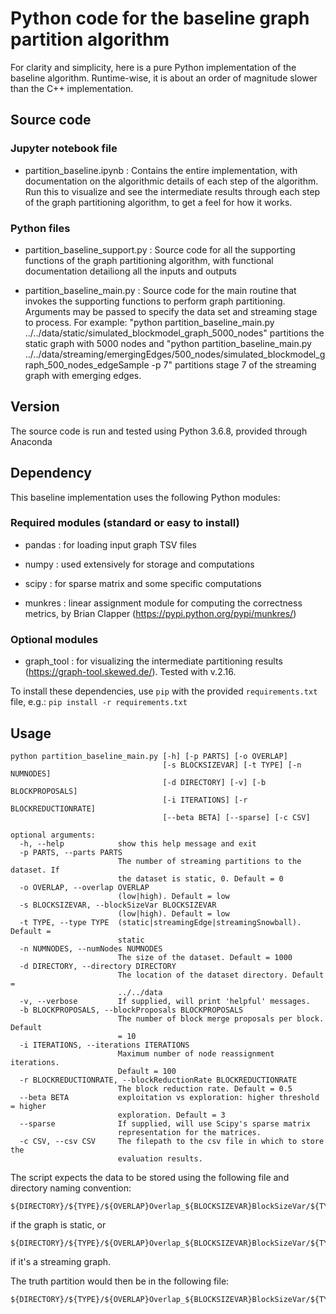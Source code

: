 # Python code for the baseline graph partition algorithm

For clarity and simplicity, here is a pure Python implementation of the baseline algorithm. Runtime-wise, it is about an order of magnitude slower than the C++ implementation.

## Source code

### Jupyter notebook file

- partition_baseline.ipynb : Contains the entire implementation, with documentation on the algorithmic details of each step of the algorithm. Run this to visualize and see the intermediate results through each step of the graph partitioning algorithm, to get a feel for how it works.

### Python files

- partition_baseline_support.py : Source code for all the supporting functions of the graph partitioning algorithm, with functional documentation detailiong all the inputs and outputs 

- partition_baseline_main.py : Source code for the main routine that invokes the supporting functions to perform graph partitioning. Arguments may be passed to specify the data set and streaming stage to process. For example: "python partition_baseline_main.py ../../data/static/simulated_blockmodel_graph_5000_nodes" partitions the static graph with 5000 nodes and "python partition_baseline_main.py ../../data/streaming/emergingEdges/500_nodes/simulated_blockmodel_graph_500_nodes_edgeSample -p 7" partitions stage 7 of the streaming graph with emerging edges.

## Version

The source code is run and tested using Python 3.6.8, provided through Anaconda

## Dependency

This baseline implementation uses the following Python modules:

### Required modules (standard or easy to install)

- pandas : for loading input graph TSV files

- numpy : used extensively for storage and computations

- scipy : for sparse matrix and some specific computations

- munkres : linear assignment module for computing the correctness metrics, by Brian Clapper (https://pypi.python.org/pypi/munkres/)

### Optional modules

- graph_tool : for visualizing the intermediate partitioning results (https://graph-tool.skewed.de/). Tested with v.2.16.

To install these dependencies, use `pip` with the provided `requirements.txt` file, e.g.: `pip install -r requirements.txt`

## Usage

```
python partition_baseline_main.py [-h] [-p PARTS] [-o OVERLAP]
                                  [-s BLOCKSIZEVAR] [-t TYPE] [-n NUMNODES]
                                  [-d DIRECTORY] [-v] [-b BLOCKPROPOSALS]
                                  [-i ITERATIONS] [-r BLOCKREDUCTIONRATE]
                                  [--beta BETA] [--sparse] [-c CSV]

optional arguments:
  -h, --help            show this help message and exit
  -p PARTS, --parts PARTS
                        The number of streaming partitions to the dataset. If
                        the dataset is static, 0. Default = 0
  -o OVERLAP, --overlap OVERLAP
                        (low|high). Default = low
  -s BLOCKSIZEVAR, --blockSizeVar BLOCKSIZEVAR
                        (low|high). Default = low
  -t TYPE, --type TYPE  (static|streamingEdge|streamingSnowball). Default =
                        static
  -n NUMNODES, --numNodes NUMNODES
                        The size of the dataset. Default = 1000
  -d DIRECTORY, --directory DIRECTORY
                        The location of the dataset directory. Default =
                        ../../data
  -v, --verbose         If supplied, will print 'helpful' messages.
  -b BLOCKPROPOSALS, --blockProposals BLOCKPROPOSALS
                        The number of block merge proposals per block. Default
                        = 10
  -i ITERATIONS, --iterations ITERATIONS
                        Maximum number of node reassignment iterations.
                        Default = 100
  -r BLOCKREDUCTIONRATE, --blockReductionRate BLOCKREDUCTIONRATE
                        The block reduction rate. Default = 0.5
  --beta BETA           exploitation vs exploration: higher threshold = higher
                        exploration. Default = 3
  --sparse              If supplied, will use Scipy's sparse matrix
                        representation for the matrices.
  -c CSV, --csv CSV     The filepath to the csv file in which to store the
                        evaluation results.
```

The script expects the data to be stored using the following file and directory naming convention:

```{bash}
${DIRECTORY}/${TYPE}/${OVERLAP}Overlap_${BLOCKSIZEVAR}BlockSizeVar/${TYPE}_${OVERLAP}Overlap_${BLOCKSIZEVAR}BlockSizeVar_${NUMNODES}_nodes.tsv
```

if the graph is static, or

```{bash}
${DIRECTORY}/${TYPE}/${OVERLAP}Overlap_${BLOCKSIZEVAR}BlockSizeVar/${TYPE}_${OVERLAP}Overlap_${BLOCKSIZEVAR}BlockSizeVar_${NUMNODES}_nodes_{1..PARTS}.tsv
```

if it's a streaming graph.

The truth partition would then be in the following file:

```{bash}
${DIRECTORY}/${TYPE}/${OVERLAP}Overlap_${BLOCKSIZEVAR}BlockSizeVar/${TYPE}_${OVERLAP}Overlap_${BLOCKSIZEVAR}BlockSizeVar_${NUMNODES}_nodes_truePartition.tsv
```
